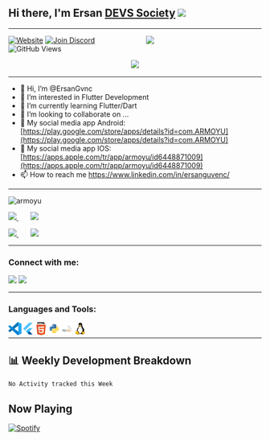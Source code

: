
### <h2> Hi there, I'm Ersan [DEVS Society][website] <img src = "https://media2.giphy.com/media/QssGEmpkyEOhBCb7e1/giphy.gif?cid=ecf05e47a0n3gi1bfqntqmob8g9aid1oyj2wr3ds3mg700bl&rid=giphy.gif" width = "30"> </h2>
<!---
<a href="https://www.linkedin.com/in/ersanguvenc/"><img src="https://media.giphy.com/media/hvRJCLFzcasrR4ia7z/giphy.gif" width="25px"></a>
--->
----
<img align='right' src="https://media.giphy.com/media/M9gbBd9nbDrOTu1Mqx/giphy.gif" width="230">

[![Website](https://img.shields.io/website?label=DEVSSociety.com&style=for-the-badge&url=https%3A%2F%2Fcodestackr.com)](https://devssociety.com)
[![Join Discord](https://img.shields.io/badge/Discord-7289DA?style=for-the-badge&logo=discord&logoColor=white)](https://discord.gg/PtHFyPRz)
![GitHub Views](https://komarev.com/ghpvc/?username=ErsanGvnc&style=for-the-badge&color=blue)


<p align="center">
<img src="https://readme-typing-svg.herokuapp.com?font=monospace&color=ba2020&size=25&center=true&vCenter=true&lines=A+Passionate+Learner!;Open+Source+Contributor">
</p>

----

- 👋 Hi, I’m @ErsanGvnc
- 👀 I’m interested in Flutter Development
- 🌱 I’m currently learning Flutter/Dart
- 💞️ I’m looking to collaborate on ...
- 📱  My social media app Android: [https://play.google.com/store/apps/details?id=com.ARMOYU](https://play.google.com/store/apps/details?id=com.ARMOYU)
- 📱  My social media app IOS: [https://apps.apple.com/tr/app/armoyu/id6448871009](https://apps.apple.com/tr/app/armoyu/id6448871009)
- 📫 How to reach me https://www.linkedin.com/in/ersanguvenc/

----

![armoyu](https://user-images.githubusercontent.com/57798484/179216455-4c3a58df-1e79-4f24-959d-22f681a6ade3.png)

<p align="left">
  <a href="https://play.google.com/store/apps/details?id=com.ARMOYU" target="_blank">
    <img src="assets/images/readme/playstorebadge.svg" width="200"/>
  </a>
  &nbsp&nbsp&nbsp&nbsp&nbsp
  <a href="https://apps.apple.com/tr/app/armoyu/id6448871009" target="_blank">
    <img src="assets/images/readme/appstorebadge.svg" width="200"/>
  </a>
</p>

<p align="left">
  <a href="https://play.google.com/store/apps/details?id=com.ARMOYU" target="_blank">
    <img src="assets/images/readme/androidqr.svg" width="200"/>
  </a>
  &nbsp&nbsp&nbsp&nbsp&nbsp
  <a href="https://apps.apple.com/tr/app/armoyu/id6448871009" target="_blank">
    <img src="assets/images/readme/iosqr.svg" width="200"/>
  </a>
</p>

----

### Connect with me:

<a href="https://www.linkedin.com/in/ersanguvenc/"><img src="https://img.shields.io/badge/LinkedIn-0077B5?style=for-the-badge&logo=linkedin&logoColor=white"></a>
<a href="mailto:ersan_exam113@hotmail.com"><img src="https://img.shields.io/badge/Gmail-D14836?style=for-the-badge&logo=gmail&logoColor=white"></a>

----

### Languages and Tools:
[<img align="left" alt="Visual Studio Code" width="26px" src="https://raw.githubusercontent.com/github/explore/80688e429a7d4ef2fca1e82350fe8e3517d3494d/topics/visual-studio-code/visual-studio-code.png" />][webdevplaylist]
[<img align="left" alt="Visual Studio Code" width="26px" src="https://raw.githubusercontent.com/github/explore/80688e429a7d4ef2fca1e82350fe8e3517d3494d/topics/flutter/flutter.png" />][webdevplaylist]
[<img align="left" alt="Visual Studio Code" width="26px" src="https://raw.githubusercontent.com/github/explore/80688e429a7d4ef2fca1e82350fe8e3517d3494d/topics/html/html.png" />][webdevplaylist]
[<img align="left" alt="Visual Studio Code" width="26px" src="https://raw.githubusercontent.com/github/explore/80688e429a7d4ef2fca1e82350fe8e3517d3494d/topics/python/python.png" />][webdevplaylist]
[<img align="left" alt="Visual Studio Code" width="26px" src="https://raw.githubusercontent.com/github/explore/80688e429a7d4ef2fca1e82350fe8e3517d3494d/topics/mysql/mysql.png" />][webdevplaylist]
[<img align="left" alt="Visual Studio Code" width="26px" src="https://raw.githubusercontent.com/github/explore/80688e429a7d4ef2fca1e82350fe8e3517d3494d/topics/linux/linux.png" />][webdevplaylist]

<br>

----

## 📊 Weekly Development Breakdown

<!--START_SECTION:waka-->
```text
No Activity tracked this Week
```
<!--END_SECTION:waka-->

## Now Playing


[![Spotify](https://novatorem-envoy-vc.vercel.app/api/spotify)](https://open.spotify.com/user/31ojwb23shspr6yxfudndihfrvae)


<!---
ErsanGvnc/ErsanGvnc is a ✨ special ✨ repository because its `README.md` (this file) appears on your GitHub profile.
You can click the Preview link to take a look at your changes.
--->


[website]: https://devssociety.com/
[linkedin]: https://www.linkedin.com/in/ersanguvenc/
[webdevplaylist]: https://www.linkedin.com/in/ersanguvenc/
